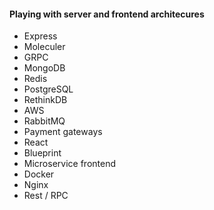 #### Playing with server and frontend architecures

- Express
- Moleculer
- GRPC
- MongoDB
- Redis
- PostgreSQL
- RethinkDB
- AWS
- RabbitMQ
- Payment gateways
- React
- Blueprint
- Microservice frontend
- Docker
- Nginx
- Rest / RPC
